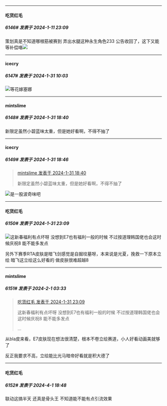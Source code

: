 
*****

####  吃货红毛  
##### 6146#       发表于 2024-1-11 23:09

策划真是不知道哪根筋被赛到 弄出水腿这种永生角色233 公告收回了，这下又能等补偿咯<img src="https://static.saraba1st.com/image/smiley/face2017/048.png" referrerpolicy="no-referrer">

*****

####  icecry  
##### 6147#       发表于 2024-1-31 10:03

<img src="https://static.saraba1st.com/image/smiley/face2017/067.png" referrerpolicy="no-referrer">等花嫁塞娜


*****

####  mintslime  
##### 6148#       发表于 2024-1-31 18:40

新限定虽然小碧蓝味太重，但是她好看啊，不得不抽了


*****

####  icecry  
##### 6149#       发表于 2024-1-31 18:46

<blockquote><a href="httphttps://bbs.saraba1st.com/2b/forum.php?mod=redirect&amp;goto=findpost&amp;pid=63843438&amp;ptid=1745815" target="_blank">mintslime 发表于 2024-1-31 18:40</a>

新限定虽然小碧蓝味太重，但是她好看啊，不得不抽了</blockquote>
<img src="https://static.saraba1st.com/image/smiley/face2017/067.png" referrerpolicy="no-referrer">是一股波奇味吧


*****

####  吃货红毛  
##### 6150#       发表于 2024-1-31 23:09

<img src="https://static.saraba1st.com/image/smiley/face2017/257.png" referrerpolicy="no-referrer">这新春福利有点坏呀 没想到E7也有福利一般的时候 不过按道理韩国佬也会这时候庆祝8 能不能多发点

另外下赛季RTA皮肤是暗飞剑感觉是自掘坟墓呀，本来说是光夏，挽救一下原本立绘 暗飞这立绘这么好看的 做皮肤很难超越8


*****

####  mintslime  
##### 6151#       发表于 2024-2-1 03:33

<blockquote><a href="httphttps://bbs.saraba1st.com/2b/forum.php?mod=redirect&amp;goto=findpost&amp;pid=63845910&amp;ptid=1745815" target="_blank">吃货红毛 发表于 2024-1-31 23:09</a>

这新春福利有点坏呀 没想到E7也有福利一般的时候 不过按道理韩国佬也会这时候庆祝8 能不能多发点

 ...</blockquote>
从bla皮来看，E7皮肤现在想法很清楚，根本不卷立绘赛道，小人好看动画美就够了

反正我要求不高，立绘能比光马暗帝好看就是积大德了

*****

####  吃货红毛  
##### 6152#       发表于 2024-4-1 18:48

联动这搞半天 还真是骨头王 不知道能不能有点引流效果

